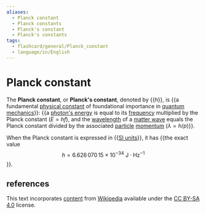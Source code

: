 ```yaml
---
aliases:
  - Planck constant
  - Planck constants
  - Planck's constant
  - Planck's constants
tags:
  - flashcard/general/Planck_constant
  - language/in/English
---
```


# Planck constant

The __Planck constant__, or __Planck's constant__, denoted by {{$h$}}, is {{a fundamental [physical constant](physical%20constant.md) of foundational importance in [quantum mechanics](quantum%20mechanics.md)}}: {{a [photon's energy](photon%20energy.md) is equal to its [frequency](frequency.md) multiplied by the Planck constant ($E = hf$), and the [wavelength](wavelength.md) of a [matter wave](matter%20mave.md) equals the Planck constant divided by the associated [particle](particle.md) [momentum](momentum.md) ($\lambda = h / p$)}}. <!--SR:!2024-07-25,4,270!2024-07-25,4,270!2024-07-24,3,250-->

When the Planck constant is expressed in {{[SI units](International%20System%20of%20Units.md)}}, it has {{the exact value $$h = 6.626\,070\,15×10^{-34}\mathrm{\ J \cdot Hz^{−1} }$$}}. <!--SR:!2024-07-25,4,270!2024-07-22,1,230-->

## references

This text incorporates [content](https://en.wikipedia.org/wiki/Planck_constant) from [Wikipedia](Wikipedia.md) available under the [CC BY-SA 4.0](https://creativecommons.org/licenses/by-sa/4.0/) license.
